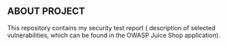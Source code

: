 ## ABOUT PROJECT
This repository contains my security test report ( description of selected vulnerabilities, which can be found in the OWASP Juice Shop application).
